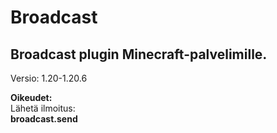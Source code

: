 # Broadcast

## Broadcast plugin Minecraft-palvelimille.

Versio: 1.20-1.20.6

**Oikeudet:**<br>
Lähetä ilmoitus:<br>
**broadcast.send**
